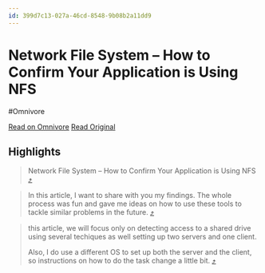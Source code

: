 ```yaml
---
id: 399d7c13-027a-46cd-8548-9b08b2a11dd9
---
```


# Network File System – How to Confirm Your Application is Using NFS
#Omnivore

[Read on Omnivore](https://omnivore.app/me/network-file-system-how-to-confirm-your-application-is-using-nfs-18ab49ee221)
[Read Original](https://www.freecodecamp.org/news/how-to-confirm-your-application-is-using-nfs)

## Highlights

> Network File System – How to Confirm Your Application is Using NFS [⤴️](https://omnivore.app/me/network-file-system-how-to-confirm-your-application-is-using-nfs-18ab49ee221#e9646ac5-f0be-4a4e-8b22-dd99e9fd033c) 

> In this article, I want to share with you my findings. The whole process was fun and gave me ideas on how to use these tools to tackle similar problems in the future. [⤴️](https://omnivore.app/me/network-file-system-how-to-confirm-your-application-is-using-nfs-18ab49ee221#818778b7-fcf8-493f-a854-d993b85b1763) 

> this article, we will focus only on detecting access to a shared drive using several techiques as well setting up two servers and one client.
> 
> Also, I do use a different OS to set up both the server and the client, so instructions on how to do the task change a little bit. [⤴️](https://omnivore.app/me/network-file-system-how-to-confirm-your-application-is-using-nfs-18ab49ee221#78f5e906-d763-4a6c-bce0-b38591811725) 

